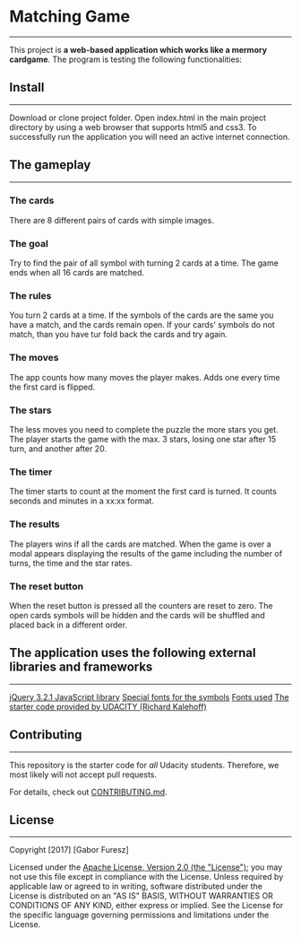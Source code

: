# Matching Game
-------------
This project is **a web-based application which works like a mermory cardgame**.
The program is testing the following functionalities:

## Install
----------
Download or clone project folder.
Open index.html in the main project directory by using a web browser that supports html5 and css3.
To successfully run the application you will need an active internet connection.

## The gameplay
---------------

### The cards
There are 8 different pairs of cards with simple images.

### The goal
Try to find the pair of all symbol with turning 2 cards at a time. The game ends when all 16 cards are matched.

### The rules
You turn 2 cards at a time. If the symbols of the cards are the same you have a match, and the cards remain open.
If your cards' symbols do not match, than you have tur fold back the cards and try again.

### The moves
The app counts how many moves the player makes. Adds one every time the first card is flipped.

### The stars
The less moves you need to complete the puzzle the more stars you get.
The player starts the game with the max. 3 stars, losing one star after 15 turn, and another after 20.

### The timer
The timer starts to count at the moment the first card is turned. It counts seconds and minutes in a xx:xx format.

### The results
The players wins if all the cards are matched. When the game is over a modal appears displaying the results
of the game including the number of turns, the time and the star rates.

### The reset button
When the reset button is pressed all the counters are reset to zero.
The open cards symbols will be hidden and the cards will be shuffled and placed back in a different order.

## The application uses the following external libraries and frameworks
-----------------------------------------------------------------------
[jQuery 3.2.1 JavaScript library](https://ajax.googleapis.com/ajax/libs/jquery/3.2.1/jquery.min.js)
[Special fonts for the symbols](https://maxcdn.bootstrapcdn.com/font-awesome/4.6.1/css/font-awesome.min.css)
[Fonts used](https://fonts.googleapis.com/css?family=Coda)
[The starter code provided by UDACITY (Richard Kalehoff)](https://github.com/udacity/fend-project-memory-game)

## Contributing
---------------

This repository is the starter code for _all_ Udacity students. Therefore, we most likely will not accept pull requests.

For details, check out [CONTRIBUTING.md](CONTRIBUTING.md).

## License
----------
Copyright [2017] [Gabor Furesz]

Licensed under the [Apache License, Version 2.0 (the "License")](http://www.apache.org/licenses/LICENSE-2.0);
you may not use this file except in compliance with the License.
Unless required by applicable law or agreed to in writing, software
distributed under the License is distributed on an "AS IS" BASIS,
WITHOUT WARRANTIES OR CONDITIONS OF ANY KIND, either express or implied.
See the License for the specific language governing permissions and
limitations under the License.
